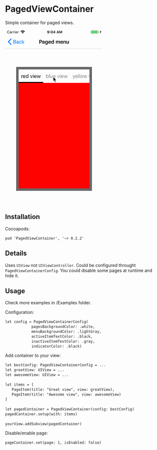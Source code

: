 # PagedViewContainer

Simple container for paged views.

![Alt Text](https://github.com/achernoprudov/PagedViewContainer/blob/master/Demo/demo.gif)

## Installation

Cocoapods:
```
pod 'PagedViewContainer', '~> 0.2.2'
```

## Details 

Uses `UIView` not `UIViewController`.
Could be configured throught `PagedViewContainerConfig`.
You could disable some pages at runtime and hide it.

## Usage

Check more examples in /Examples folder.

Configuration:
```
let config = PagedViewContainerConfig(
            pagesBackgroundColor: .white,
            menuBackgroundColor: .lightGray,
            activeItemTextColor: .black,
            inactiveItemTextColor: .gray,
            indicatorColor: .black)
```

Add container to your view:
```
let bestConfig: PagedViewContainerConfig = ...
let greatView: UIView = ...
let awesomeView: UIView = ...

let items = [
   PageItem(title: "Great view", view: greatView),
   PageItem(title: "Awesome view", view: awesomeView)
]

let pagedContainer = PagedViewContainer(config: bestConfig)
pagedContainer.setup(with: items)

yourView.addSubview(pagedContainer)
```

Disable/enable page:
```
pageContainer.set(page: 1, isEnabled: false)
```
